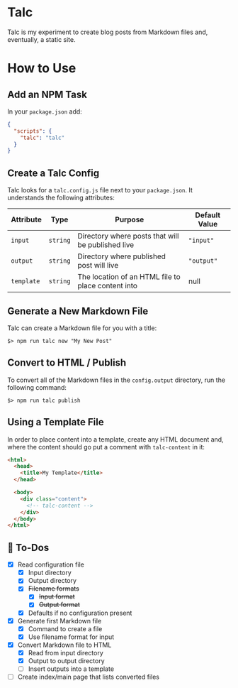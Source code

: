 # Talc

Talc is my experiment to create blog posts from Markdown files and, eventually,
a static site.

# How to Use

## Add an NPM Task

In your `package.json` add:

```json
{
  "scripts": {
    "talc": "talc"
  }
}
```

## Create a Talc Config

Talc looks for a `talc.config.js` file next to your `package.json`. It
understands the following attributes:

| Attribute  | Type     | Purpose                                            | Default Value |
| ---------- | -------- | -------------------------------------------------- | ------------- |
| `input`    | `string` | Directory where posts that will be published live  | `"input"`     |
| `output`   | `string` | Directory where published post will live           | `"output"`    |
| `template` | `string` | The location of an HTML file to place content into | null          |

## Generate a New Markdown File

Talc can create a Markdown file for you with a title:

```shell
$> npm run talc new "My New Post"
```

## Convert to HTML / Publish

To convert all of the Markdown files in the `config.output` directory, run the
following command:

```shell
$> npm run talc publish
```

## Using a Template File

In order to place content into a template, create any HTML document and, where
the content should go put a comment with `talc-content` in it:

```html
<html>
  <head>
    <title>My Template</title>
  </head>

  <body>
    <div class="content">
      <!-- talc-content -->
    </div>
  </body>
</html>
```

## 📝 To-Dos

- [x] Read configuration file
  - [x] Input directory
  - [x] Output directory
  - [x] ~~Filename formats~~
    - [x] ~~Input format~~
    - [x] ~~Output format~~
  - [x] Defaults if no configuration present
- [x] Generate first Markdown file
  - [x] Command to create a file
  - [x] Use filename format for input
- [x] Convert Markdown file to HTML
  - [x] Read from input directory
  - [x] Output to output directory
  - [ ] Insert outputs into a template
- [ ] Create index/main page that lists converted files
